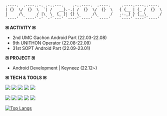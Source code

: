 ```
.----.  .----..-. .-..---.    .-..----.  .----.     .----.----..----. 
| {}  \/  {}  \  `| /   __}.-.| /  {}  \/  {}  \   { {__ | {_ /  {}  \
|     /\      / |\  \  {_ }| {} \      /\      /   .-._} } {__\      /
`----'  `----'`-' `-'`---' `----'`----'  `----'    `----'`----'`----' 
```

**ꕤ ACTIVITY ꕤ**
- 2nd UMC Gachon Android Part (22.03-22.08)
- 9th UNITHON Operator (22.08-22.09)
- 31st SOPT Android Part (22.09-23.01)

**ꕤ PROJECT ꕤ**
- Android Development | Keyneez (22.12~)

**ꕤ TECH & TOOLS ꕤ**

<img src="https://img.shields.io/badge/Andoird-3DDC84?style=for-the-badge&logo=Android&logoColor=white"> <img src="https://img.shields.io/badge/Kotlin-7F52FF?style=for-the-badge&logo=Kotlin&logoColor=white"> <img src="https://img.shields.io/badge/C-A8B9CC?style=for-the-badge&logo=C&logoColor=white"> <img src="https://img.shields.io/badge/HTML5-E34F26?style=for-the-badge&logo=HTML5&logoColor=white"> <img src="https://img.shields.io/badge/CSS3-1572B6?style=for-the-badge&logo=CSS3&logoColor=white">

<img src="https://img.shields.io/badge/github-181717?style=for-the-badge&logo=github&logoColor=white"> <img src="https://img.shields.io/badge/Slack-4A154B?style=for-the-badge&logo=slack&logoColor=white"> <img src="https://img.shields.io/badge/notion-000000?style=for-the-badge&logo=notion&logoColor=white"> <img src="https://img.shields.io/badge/Discord-5865F2?style=for-the-badge&logo=discord&logoColor=white"> <img src="https://img.shields.io/badge/Figma-F24E1E?style=for-the-badge&logo=figma&logoColor=white">

[![Top Langs](https://github-readme-stats.vercel.app/api/top-langs/?username=dongjooSEO&layout=compact)](https://github.com/dongjooSEO/github-readme-stats)
